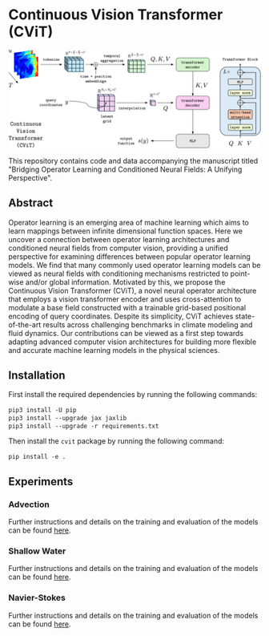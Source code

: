# Continuous Vision Transformer (CViT)


![master_figure-2](figures/cvit_arch.png)

This repository contains code and data accompanying the manuscript titled "Bridging Operator Learning and Conditioned Neural Fields: A Unifying Perspective".

## Abstract

Operator learning is an emerging area of machine learning which aims to learn mappings between infinite dimensional function spaces. Here we uncover a connection between operator learning architectures and conditioned neural fields from computer vision, providing a unified perspective for examining differences between popular operator learning models. We find that many commonly used operator learning models can be viewed as neural fields with conditioning mechanisms restricted to point-wise and/or global information. Motivated by this, we propose the Continuous Vision Transformer (CViT), a novel neural operator architecture that employs a vision transformer encoder and uses cross-attention to modulate a base field constructed with a trainable grid-based positional encoding of query coordinates. Despite its simplicity, CViT achieves state-of-the-art results across challenging benchmarks in climate modeling and fluid dynamics. Our contributions can be viewed as a first step towards adapting advanced computer vision architectures for building more flexible and accurate machine learning models in the physical sciences.


## Installation

First install the required dependencies by running the following commands:

```
pip3 install -U pip
pip3 install --upgrade jax jaxlib
pip3 install --upgrade -r requirements.txt
```

Then install the `cvit` package by running the following command:

```
pip install -e .
```


## Experiments

### Advection 

Further instructions and details on the training and evaluation of the models can be found [here](./adv/README.md).

### Shallow Water 

Further instructions and details on the training and evaluation of the models can be found [here](./swe/README.md).

### Navier-Stokes 

Further instructions and details on the training and evaluation of the models can be found [here](./ns/README.md).










